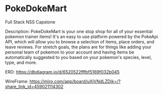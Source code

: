 # PokeDokeMart
Full Stack NSS Capstone

Description:
PokeDokeMart is your one stop shop for all of your essential pokemon trainer items! It's an easy to use platform powered by the PokeApi API, which will allow you to browse a selection of items, place orders, and leave reviews. For stretch goals, the plans are for things like adding your personal team of pokemon to your account and having items be automatically suggested to you based on your pokemon's species, level, type, and more.

ERD:
https://dbdiagram.io/d/6520522fffbf5169f032b045

WireFrame:
https://miro.com/app/board/uXjVNdLZDik=/?share_link_id=459021114302
